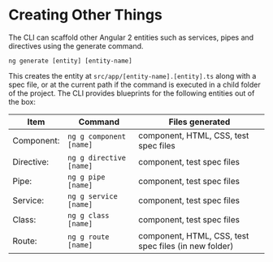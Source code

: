 # Creating Other Things

The CLI can scaffold other Angular 2 entities such as services, pipes and directives using the generate command.

`ng generate [entity] [entity-name]`

This creates the entity at `src/app/[entity-name].[entity].ts` along with a spec file, or at the current path if the command is executed in a child folder of the project. The CLI provides blueprints for the following entities out of the box:

Item       | Command                 | Files generated
---        | ---                     | --- 
Component: | `ng g component [name]` | component, HTML, CSS, test spec files
Directive: | `ng g directive [name]` | component, test spec files
Pipe:      | `ng g pipe [name]`      | component, test spec files
Service:   | `ng g service [name]`   | component, test spec files
Class:     | `ng g class [name]`     | component, test spec files 
Route:     | `ng g route [name]`     | component, HTML, CSS, test spec files (in new folder)

